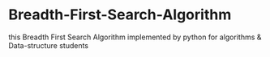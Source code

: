 # Breadth-First-Search-Algorithm
this Breadth First Search Algorithm implemented by python for algorithms &amp; Data-structure students 
